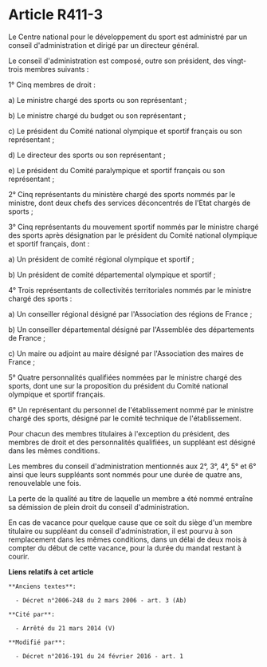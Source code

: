 # Article R411-3

Le Centre national pour le développement du sport est administré par un conseil d'administration et dirigé par un directeur
général. 

Le conseil d'administration est composé, outre son président, des vingt-trois membres suivants :  

1° Cinq membres de droit :

a) Le ministre chargé des sports ou son représentant ; 

b) Le ministre chargé du budget ou son représentant ; 

c) Le président du Comité national olympique et sportif français ou son représentant ; 

d) Le directeur des sports ou son représentant ; 

e) Le président du Comité paralympique et sportif français ou son représentant ;

2° Cinq représentants du ministère chargé des sports nommés par le ministre, dont deux chefs des services déconcentrés de
l'Etat chargés de sports ; 

3° Cinq représentants du mouvement sportif nommés par le ministre chargé des sports après désignation par le président du
Comité national olympique et sportif français, dont : 

a) Un président de comité régional olympique et sportif ; 

b) Un président de comité départemental olympique et sportif ; 

4° Trois représentants de collectivités territoriales nommés par le ministre chargé des sports : 

a) Un conseiller régional désigné par l'Association des régions de France ; 

b) Un conseiller départemental désigné par l'Assemblée des départements de France ; 

c) Un maire ou adjoint au maire désigné par l'Association des maires de France ; 

5° Quatre personnalités qualifiées nommées par le ministre chargé des sports, dont une sur la proposition du président du
Comité national olympique et sportif français. 

6° Un représentant du personnel de l'établissement nommé par le ministre chargé des sports, désigné par le comité technique
de l'établissement. 

Pour chacun des membres titulaires à l'exception du président, des membres de droit et des personnalités qualifiées, un
suppléant est désigné dans les mêmes conditions. 

Les membres du conseil d'administration mentionnés aux 2°, 3°, 4°, 5° et 6° ainsi que leurs suppléants sont nommés pour une
durée de quatre ans, renouvelable une fois.

La perte de la qualité au titre de laquelle un membre a été nommé entraîne sa démission de plein droit du conseil
d'administration. 

En cas de vacance pour quelque cause que ce soit du siège d'un membre titulaire ou suppléant du conseil d'administration, il
est pourvu à son remplacement dans les mêmes conditions, dans un délai de deux mois à compter du début de cette vacance, pour
la durée du mandat restant à courir.

**Liens relatifs à cet article**

	**Anciens textes**:

	  - Décret n°2006-248 du 2 mars 2006 - art. 3 (Ab)

	**Cité par**:

	  - Arrêté du 21 mars 2014 (V)

	**Modifié par**:

	  - Décret n°2016-191 du 24 février 2016 - art. 1
